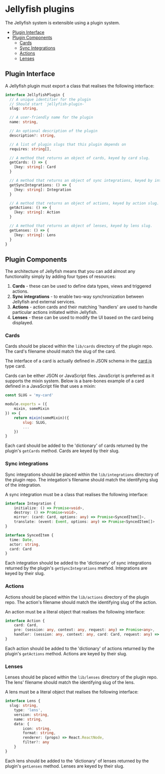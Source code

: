 # Jellyfish plugins

The Jellyfish system is extensible using a plugin system.

- [Plugin Interface](#plugin-interface)
- [Plugin Components](#plugin-components)
  - [Cards](#cards)
  - [Sync Integrations](#sync-integrations)
  - [Actions](#actions)
  - [Lenses](#lenses)

## Plugin Interface

A Jellyfish plugin must export a class that realises the following interface:

```typescript
interface JellyfishPlugin {
  // A unique identifier for the plugin
  // Should start `jellyfish-plugin-`
  slug: string,

  // A user-friendly name for the plugin
  name: string,

  // An optional description of the plugin
  description?: string,

  // A list of plugin slugs that this plugin depends on
  requires: string[],

  // A method that returns an object of cards, keyed by card slug.
  getCards: () => {
    [key: string]: Card
  }

  // A method that returns an object of sync integrations, keyed by integration slug.
  getSyncIntegrations: () => {
    [key: string]: Integration
  }

  // A method that returns an object of actions, keyed by action slug.
  getActions: () => {
    [key: string]: Action
  }

  // A method that returns an object of lenses, keyed by lens slug.
  getLenses: () => {
    [key: string]: Lens
  }
}
```

## Plugin Components

The architecture of Jellyfish means that you can add almost any functionality simply by adding four types of resources:

1. **Cards** - these can be used to define data types, views and triggered actions.
2. **Sync integrations** - to enable two-way synchronization between Jellyfish and external services.
3. **Actions** - action cards and their matching 'handlers' are used to handle particular actions initiated within Jellyfish.
4. **Lenses** - these can be used to modify the UI based on the card being displayed.

### Cards

Cards should be placed within the `lib/cards` directory of the plugin repo. The card's filename should match the slug of the card.

The interface of a card is actually defined in JSON schema in the [card.js](https://github.com/product-os/jellyfish-core/blob/master/lib/cards/card.js) type card.

Cards can be either JSON or JavaScript files. JavaScript is preferred as it supports the mixin system. Below is a bare-bones example of a card defined in a JavaScript file that uses a mixin:

```javascript
const SLUG = 'my-card'

module.exports = ({
	mixin, someMixin
}) => {
	return mixin(someMixin)({
		slug: SLUG,
		...
	})
}
```

Each card should be added to the 'dictionary' of cards returned by the plugin's `getCards` method. Cards are keyed by their slug.

### Sync integrations

Sync integrations should be placed within the `lib/integrations` directory of the plugin repo. The integation's filename should match the identifying slug of the integration.

A sync integration must be a class that realises the following interface:

```typescript
interface Integration {
	initialize: () => Promise<void>,
	destroy: () => Promise<void>,
	mirror: (card: Card, options: any) => Promise<SyncedItem[]>,
	translate: (event: Event, options: any) => Promise<SyncedItem[]>
}

interface SyncedItem {
  time: Date,
  actor: string,
  card: Card
}
```

Each integration should be added to the 'dictionary' of sync integrations returned by the plugin's `getSyncIntegrations` method. Integrations are keyed by their slug.

### Actions

Actions should be placed within the `lib/actions` directory of the plugin repo. The action's filename should match the identifying slug of the action.

An action must be a literal object that realises the following interface:

```typescript
interface Action {
	card: Card,
	pre: (session: any, context: any, request: any) => Promise<any>,
	handler: (session: any, context: any, card: Card, request: any) => Promise<Card> | null,
}
```

Each action should be added to the 'dictionary' of actions returned by the plugin's `getActions` method. Actions are keyed by their slug.

### Lenses

Lenses should be placed within the `lib/lenses` directory of the plugin repo. The lens' filename should match the identifying slug of the lens.

A lens must be a literal object that realises the following interface:

```typescript
interface Lens {
  slug: string,
	type: 'lens',
	version: string,
	name: string,
	data: {
		icon: string,
		format: string,
		renderer: (props) => React.ReactNode,
		filter?: any
	}
}
```

Each lens should be added to the 'dictionary' of lenses returned by the plugin's `getLenses` method. Lenses are keyed by their slug.
